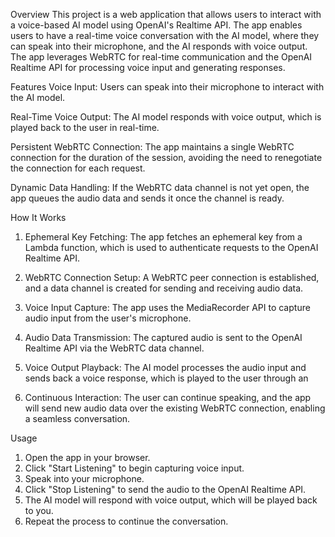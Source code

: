 Overview
This project is a web application that allows users to interact with a voice-based AI model using OpenAI's Realtime API. The app enables users to have a real-time voice conversation with the AI model, where they can speak into their microphone, and the AI responds with voice output. The app leverages WebRTC for real-time communication and the OpenAI Realtime API for processing voice input and generating responses.

Features
Voice Input: Users can speak into their microphone to interact with the AI model.

Real-Time Voice Output: The AI model responds with voice output, which is played back to the user in real-time.

Persistent WebRTC Connection: The app maintains a single WebRTC connection for the duration of the session, avoiding the need to renegotiate the connection for each request.

Dynamic Data Handling: If the WebRTC data channel is not yet open, the app queues the audio data and sends it once the channel is ready.

How It Works
1. Ephemeral Key Fetching:
   The app fetches an ephemeral key from a Lambda function, which is used to authenticate requests to the OpenAI Realtime API.

2. WebRTC Connection Setup:
   A WebRTC peer connection is established, and a data channel is created for sending and receiving audio data.

3. Voice Input Capture:
   The app uses the MediaRecorder API to capture audio input from the user's microphone.

4. Audio Data Transmission:
   The captured audio is sent to the OpenAI Realtime API via the WebRTC data channel.

5. Voice Output Playback:
   The AI model processes the audio input and sends back a voice response, which is played to the user through an <audio> element.

6. Continuous Interaction:
   The user can continue speaking, and the app will send new audio data over the existing WebRTC connection, enabling a seamless conversation.

Usage
1. Open the app in your browser.
2. Click "Start Listening" to begin capturing voice input.
3. Speak into your microphone.
4. Click "Stop Listening" to send the audio to the OpenAI Realtime API.
5. The AI model will respond with voice output, which will be played back to you.
6. Repeat the process to continue the conversation.
